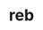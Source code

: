 ---
category: 3-letters
denotation: null
name: reb
reference_link: https://www.etymonline.com/word/reb
root_language: null
root_name: null
title: reb
type: free
word_sums:
- respelling: reb
  sum: 'Reb + '
---